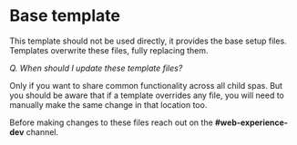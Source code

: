 # Base template

This template should not be used directly, it provides the base setup files. Templates overwrite these files, fully replacing them.

_Q. When should I update these template files?_

Only if you want to share common functionality across all child spas. But you should be aware that if a template overrides any file, you will need to manually make the same change in that location too.

Before making changes to these files reach out on the **#web-experience-dev** channel.